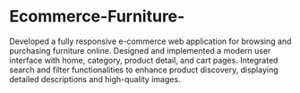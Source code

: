 # Ecommerce-Furniture-
Developed a fully responsive e-commerce web application for browsing and purchasing furniture online. Designed and implemented a modern user interface with home, category, product detail, and cart pages. Integrated search and filter functionalities to enhance product discovery, displaying detailed descriptions and high-quality images. 
